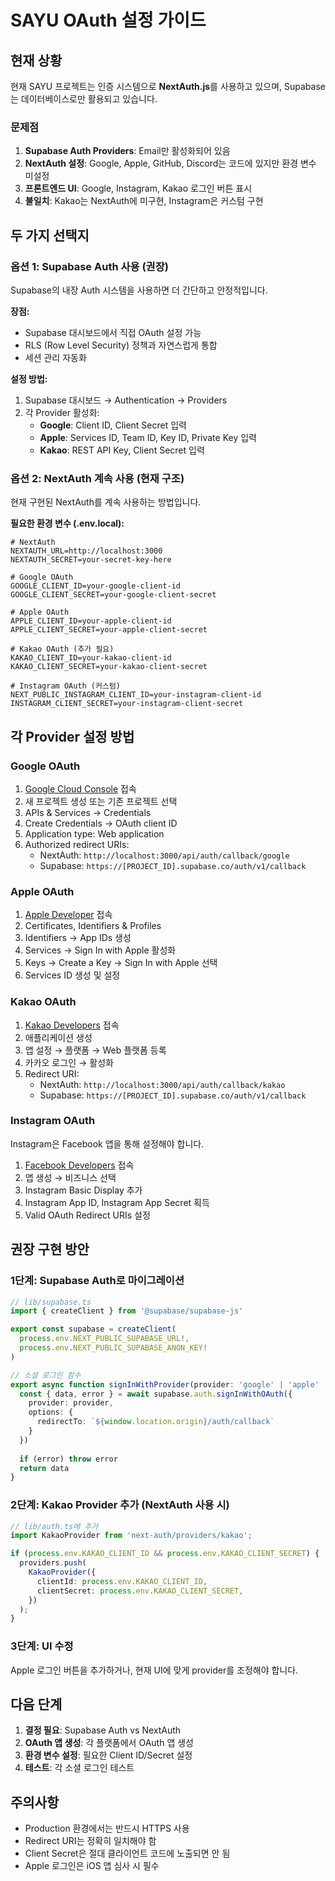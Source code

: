 # SAYU OAuth 설정 가이드

## 현재 상황

현재 SAYU 프로젝트는 인증 시스템으로 **NextAuth.js**를 사용하고 있으며, Supabase는 데이터베이스로만 활용되고 있습니다.

### 문제점
1. **Supabase Auth Providers**: Email만 활성화되어 있음
2. **NextAuth 설정**: Google, Apple, GitHub, Discord는 코드에 있지만 환경 변수 미설정
3. **프론트엔드 UI**: Google, Instagram, Kakao 로그인 버튼 표시
4. **불일치**: Kakao는 NextAuth에 미구현, Instagram은 커스텀 구현

## 두 가지 선택지

### 옵션 1: Supabase Auth 사용 (권장)
Supabase의 내장 Auth 시스템을 사용하면 더 간단하고 안정적입니다.

**장점:**
- Supabase 대시보드에서 직접 OAuth 설정 가능
- RLS (Row Level Security) 정책과 자연스럽게 통합
- 세션 관리 자동화

**설정 방법:**
1. Supabase 대시보드 → Authentication → Providers
2. 각 Provider 활성화:
   - **Google**: Client ID, Client Secret 입력
   - **Apple**: Services ID, Team ID, Key ID, Private Key 입력
   - **Kakao**: REST API Key, Client Secret 입력

### 옵션 2: NextAuth 계속 사용 (현재 구조)
현재 구현된 NextAuth를 계속 사용하는 방법입니다.

**필요한 환경 변수 (.env.local):**
```env
# NextAuth
NEXTAUTH_URL=http://localhost:3000
NEXTAUTH_SECRET=your-secret-key-here

# Google OAuth
GOOGLE_CLIENT_ID=your-google-client-id
GOOGLE_CLIENT_SECRET=your-google-client-secret

# Apple OAuth
APPLE_CLIENT_ID=your-apple-client-id
APPLE_CLIENT_SECRET=your-apple-client-secret

# Kakao OAuth (추가 필요)
KAKAO_CLIENT_ID=your-kakao-client-id
KAKAO_CLIENT_SECRET=your-kakao-client-secret

# Instagram OAuth (커스텀)
NEXT_PUBLIC_INSTAGRAM_CLIENT_ID=your-instagram-client-id
INSTAGRAM_CLIENT_SECRET=your-instagram-client-secret
```

## 각 Provider 설정 방법

### Google OAuth
1. [Google Cloud Console](https://console.cloud.google.com/) 접속
2. 새 프로젝트 생성 또는 기존 프로젝트 선택
3. APIs & Services → Credentials
4. Create Credentials → OAuth client ID
5. Application type: Web application
6. Authorized redirect URIs:
   - NextAuth: `http://localhost:3000/api/auth/callback/google`
   - Supabase: `https://[PROJECT_ID].supabase.co/auth/v1/callback`

### Apple OAuth
1. [Apple Developer](https://developer.apple.com/) 접속
2. Certificates, Identifiers & Profiles
3. Identifiers → App IDs 생성
4. Services → Sign In with Apple 활성화
5. Keys → Create a Key → Sign In with Apple 선택
6. Services ID 생성 및 설정

### Kakao OAuth
1. [Kakao Developers](https://developers.kakao.com/) 접속
2. 애플리케이션 생성
3. 앱 설정 → 플랫폼 → Web 플랫폼 등록
4. 카카오 로그인 → 활성화
5. Redirect URI:
   - NextAuth: `http://localhost:3000/api/auth/callback/kakao`
   - Supabase: `https://[PROJECT_ID].supabase.co/auth/v1/callback`

### Instagram OAuth
Instagram은 Facebook 앱을 통해 설정해야 합니다.

1. [Facebook Developers](https://developers.facebook.com/) 접속
2. 앱 생성 → 비즈니스 선택
3. Instagram Basic Display 추가
4. Instagram App ID, Instagram App Secret 획득
5. Valid OAuth Redirect URIs 설정

## 권장 구현 방안

### 1단계: Supabase Auth로 마이그레이션
```typescript
// lib/supabase.ts
import { createClient } from '@supabase/supabase-js'

export const supabase = createClient(
  process.env.NEXT_PUBLIC_SUPABASE_URL!,
  process.env.NEXT_PUBLIC_SUPABASE_ANON_KEY!
)

// 소셜 로그인 함수
export async function signInWithProvider(provider: 'google' | 'apple' | 'kakao') {
  const { data, error } = await supabase.auth.signInWithOAuth({
    provider: provider,
    options: {
      redirectTo: `${window.location.origin}/auth/callback`
    }
  })
  
  if (error) throw error
  return data
}
```

### 2단계: Kakao Provider 추가 (NextAuth 사용 시)
```typescript
// lib/auth.ts에 추가
import KakaoProvider from 'next-auth/providers/kakao';

if (process.env.KAKAO_CLIENT_ID && process.env.KAKAO_CLIENT_SECRET) {
  providers.push(
    KakaoProvider({
      clientId: process.env.KAKAO_CLIENT_ID,
      clientSecret: process.env.KAKAO_CLIENT_SECRET,
    })
  );
}
```

### 3단계: UI 수정
Apple 로그인 버튼을 추가하거나, 현재 UI에 맞게 provider를 조정해야 합니다.

## 다음 단계

1. **결정 필요**: Supabase Auth vs NextAuth
2. **OAuth 앱 생성**: 각 플랫폼에서 OAuth 앱 생성
3. **환경 변수 설정**: 필요한 Client ID/Secret 설정
4. **테스트**: 각 소셜 로그인 테스트

## 주의사항

- Production 환경에서는 반드시 HTTPS 사용
- Redirect URI는 정확히 일치해야 함
- Client Secret은 절대 클라이언트 코드에 노출되면 안 됨
- Apple 로그인은 iOS 앱 심사 시 필수